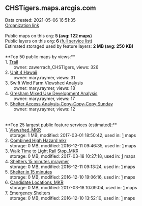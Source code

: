 <h2>CHSTigers.maps.arcgis.com</h2> Data created: 2021-05-06 16:51:35 <br /><a target='new' href='https://CHSTigers.maps.arcgis.com'>Organization link</a><br /><br />Public maps on this org: <b>5 (avg: 122 maps)</b><br />Public layers on this org: <b>6 </b>(<a target='new' href='https://services.arcgis.com/r01AjDdjrbfZ4G5r/ArcGIS/rest/services'>full service list</a>)<br />Estimated storaged used by feature layers: <b>2 MB (avg: 250 KB)</b><br /><br />**Top 50 public maps by views:**<br />  1. <a target='new' href='https://www.arcgis.com/home/item.html?id=d53ea3ec166b482f9fc0a1942b2876e6'>Trail</a> <br />  &nbsp;&nbsp;&nbsp;&nbsp; &nbsp;&nbsp;owner: zawerrach_CHSTigers, views: 326<br />  2. <a target='new' href='https://www.arcgis.com/home/item.html?id=4156538da226431d8f233a115eb8d297'>Unit 4 Hawaii</a> <br />  &nbsp;&nbsp;&nbsp;&nbsp; &nbsp;&nbsp;owner: mary.raymer, views: 31<br />  3. <a target='new' href='https://www.arcgis.com/home/item.html?id=7d6b9ca9cd6a48a4b7358191c00e66b4'>Swift Wind Farm Viewshed Analysis</a> <br />  &nbsp;&nbsp;&nbsp;&nbsp; &nbsp;&nbsp;owner: mary.raymer, views: 18<br />  4. <a target='new' href='https://www.arcgis.com/home/item.html?id=2fd7feee5fcb4ce39807e83666a55de4'>Gresham Mixed Use Development Analysis</a> <br />  &nbsp;&nbsp;&nbsp;&nbsp; &nbsp;&nbsp;owner: mary.raymer, views: 17<br />  5. <a target='new' href='https://www.arcgis.com/home/item.html?id=c474d24180e44052995684cc113ee10d'>Shelter Access Analysis-Copy-Copy-Copy Sunday</a> <br />  &nbsp;&nbsp;&nbsp;&nbsp; &nbsp;&nbsp;owner: mary.raymer, views: 12<br /><br /><br />**Top 25 largest public feature services (estimated):**<br /> 1. <a target='new' href='https://www.arcgis.com/home/item.html?id=1709f1e8514a4d99b74358fa0cab722a'>Viewshed_MKR</a><br /> &nbsp;&nbsp;&nbsp;&nbsp;storage: 1 MB, modified: 2017-03-01 18:50:42,  used in: <a target='new' href='https://ed-ind-tb.s3-us-west-1.amazonaws.com/ADI/1709f1e8514a4d99b74358fa0cab722a.html'> 1</a> maps<br /> 2. <a target='new' href='https://www.arcgis.com/home/item.html?id=253e332f5ebe4905a2f18ed32b75b4af'>Combined High Hazard mkr</a><br /> &nbsp;&nbsp;&nbsp;&nbsp;storage: 0 MB, modified: 2016-12-11 09:46:35,  used in: <a target='new' href='https://ed-ind-tb.s3-us-west-1.amazonaws.com/ADI/253e332f5ebe4905a2f18ed32b75b4af.html'> 1</a> maps<br /> 3. <a target='new' href='https://www.arcgis.com/home/item.html?id=5dcb5237d2ab4ff8a63ced23bbe15347'>Walk Time to Light Rail Stop_MKR</a><br /> &nbsp;&nbsp;&nbsp;&nbsp;storage: 0 MB, modified: 2017-03-18 10:27:18,  used in: <a target='new' href='https://ed-ind-tb.s3-us-west-1.amazonaws.com/ADI/5dcb5237d2ab4ff8a63ced23bbe15347.html'> 1</a> maps<br /> 4. <a target='new' href='https://www.arcgis.com/home/item.html?id=622901bd10b344da9feb35e615db4f0f'>Shelters 15 minutes mraymer</a><br /> &nbsp;&nbsp;&nbsp;&nbsp;storage: 0 MB, modified: 2016-12-11 09:13:24,  used in: <a target='new' href='https://ed-ind-tb.s3-us-west-1.amazonaws.com/ADI/622901bd10b344da9feb35e615db4f0f.html'> 1</a> maps<br /> 5. <a target='new' href='https://www.arcgis.com/home/item.html?id=9ee6a14d6dd841959778dce8fd8018eb'>Shelter in 15 minutes</a><br /> &nbsp;&nbsp;&nbsp;&nbsp;storage: 0 MB, modified: 2016-12-10 19:06:16,  used in: <a target='new' href='https://ed-ind-tb.s3-us-west-1.amazonaws.com/ADI/9ee6a14d6dd841959778dce8fd8018eb.html'> 1</a> maps<br /> 6. <a target='new' href='https://www.arcgis.com/home/item.html?id=eb16698a0bf549e783ba1aa05701d6af'>Candidate Locations_MKR</a><br /> &nbsp;&nbsp;&nbsp;&nbsp;storage: 0 MB, modified: 2017-03-18 10:09:04,  used in: <a target='new' href='https://ed-ind-tb.s3-us-west-1.amazonaws.com/ADI/eb16698a0bf549e783ba1aa05701d6af.html'> 1</a> maps<br /> 7. <a target='new' href='https://www.arcgis.com/home/item.html?id=417bd5ceb5f74955b2edea244c9e4ee5'>Emergency Shelters</a><br /> &nbsp;&nbsp;&nbsp;&nbsp;storage: 0 MB, modified: 2016-12-10 13:52:10,  used in: <a target='new' href='https://ed-ind-tb.s3-us-west-1.amazonaws.com/ADI/417bd5ceb5f74955b2edea244c9e4ee5.html'> 1</a> maps<br />